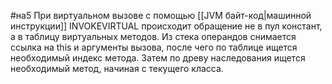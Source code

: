 #на5
При виртуальном вызове с помощью [[JVM байт-код|машинной инструкции]] INVOKEVIRTUAL происходит обращение не в пул констант, а в таблицу виртуальных методов. Из стека операндов снимается ссылка на this и аргументы вызова, после чего по таблице ищется необходимый индекс метода. Затем по древу наследования ищется необходимый метод, начиная с текущего класса.